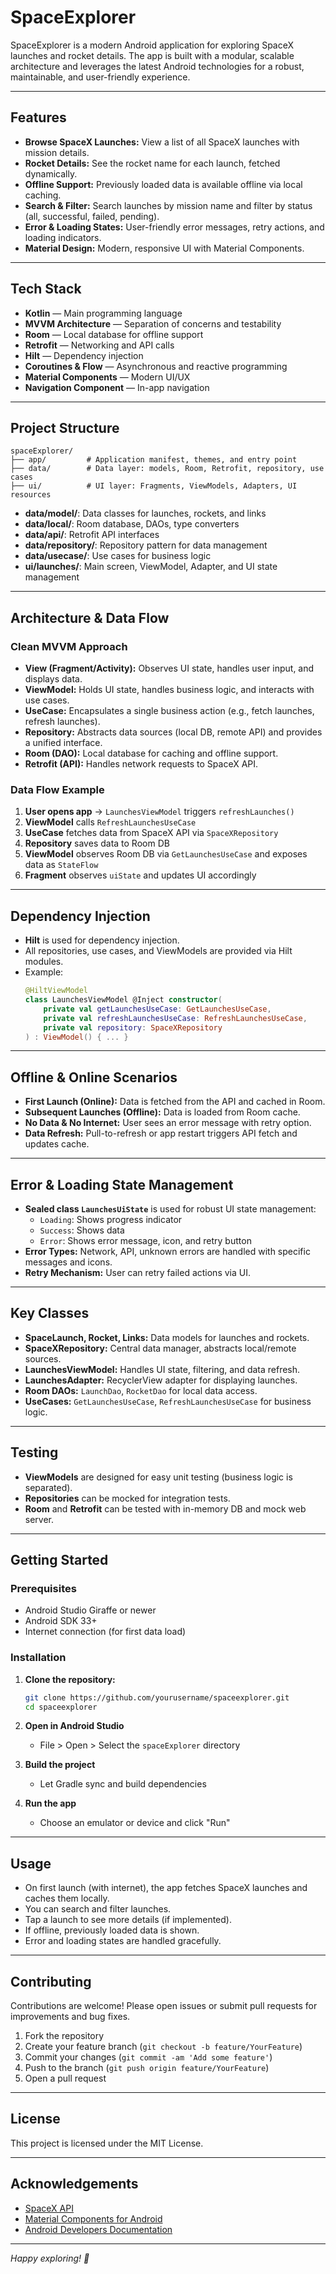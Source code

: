 # SpaceExplorer

SpaceExplorer is a modern Android application for exploring SpaceX launches and rocket details. The app is built with a modular, scalable architecture and leverages the latest Android technologies for a robust, maintainable, and user-friendly experience.

---

## Features

- **Browse SpaceX Launches:** View a list of all SpaceX launches with mission details.
- **Rocket Details:** See the rocket name for each launch, fetched dynamically.
- **Offline Support:** Previously loaded data is available offline via local caching.
- **Search & Filter:** Search launches by mission name and filter by status (all, successful, failed, pending).
- **Error & Loading States:** User-friendly error messages, retry actions, and loading indicators.
- **Material Design:** Modern, responsive UI with Material Components.

---

## Tech Stack

- **Kotlin** — Main programming language
- **MVVM Architecture** — Separation of concerns and testability
- **Room** — Local database for offline support
- **Retrofit** — Networking and API calls
- **Hilt** — Dependency injection
- **Coroutines & Flow** — Asynchronous and reactive programming
- **Material Components** — Modern UI/UX
- **Navigation Component** — In-app navigation

---

## Project Structure

```
spaceExplorer/
├── app/         # Application manifest, themes, and entry point
├── data/        # Data layer: models, Room, Retrofit, repository, use cases
├── ui/          # UI layer: Fragments, ViewModels, Adapters, UI resources
```

- **data/model/**: Data classes for launches, rockets, and links
- **data/local/**: Room database, DAOs, type converters
- **data/api/**: Retrofit API interfaces
- **data/repository/**: Repository pattern for data management
- **data/usecase/**: Use cases for business logic
- **ui/launches/**: Main screen, ViewModel, Adapter, and UI state management

---

## Architecture & Data Flow

### Clean MVVM Approach

- **View (Fragment/Activity):** Observes UI state, handles user input, and displays data.
- **ViewModel:** Holds UI state, handles business logic, and interacts with use cases.
- **UseCase:** Encapsulates a single business action (e.g., fetch launches, refresh launches).
- **Repository:** Abstracts data sources (local DB, remote API) and provides a unified interface.
- **Room (DAO):** Local database for caching and offline support.
- **Retrofit (API):** Handles network requests to SpaceX API.

### Data Flow Example

1. **User opens app** → `LaunchesViewModel` triggers `refreshLaunches()`
2. **ViewModel** calls `RefreshLaunchesUseCase`
3. **UseCase** fetches data from SpaceX API via `SpaceXRepository`
4. **Repository** saves data to Room DB
5. **ViewModel** observes Room DB via `GetLaunchesUseCase` and exposes data as `StateFlow`
6. **Fragment** observes `uiState` and updates UI accordingly

---

## Dependency Injection

- **Hilt** is used for dependency injection.
- All repositories, use cases, and ViewModels are provided via Hilt modules.
- Example:
  ```kotlin
  @HiltViewModel
  class LaunchesViewModel @Inject constructor(
      private val getLaunchesUseCase: GetLaunchesUseCase,
      private val refreshLaunchesUseCase: RefreshLaunchesUseCase,
      private val repository: SpaceXRepository
  ) : ViewModel() { ... }
  ```

---

## Offline & Online Scenarios

- **First Launch (Online):** Data is fetched from the API and cached in Room.
- **Subsequent Launches (Offline):** Data is loaded from Room cache.
- **No Data & No Internet:** User sees an error message with retry option.
- **Data Refresh:** Pull-to-refresh or app restart triggers API fetch and updates cache.

---

## Error & Loading State Management

- **Sealed class `LaunchesUiState`** is used for robust UI state management:
  - `Loading`: Shows progress indicator
  - `Success`: Shows data
  - `Error`: Shows error message, icon, and retry button
- **Error Types:** Network, API, unknown errors are handled with specific messages and icons.
- **Retry Mechanism:** User can retry failed actions via UI.

---

## Key Classes

- **SpaceLaunch, Rocket, Links:** Data models for launches and rockets.
- **SpaceXRepository:** Central data manager, abstracts local/remote sources.
- **LaunchesViewModel:** Handles UI state, filtering, and data refresh.
- **LaunchesAdapter:** RecyclerView adapter for displaying launches.
- **Room DAOs:** `LaunchDao`, `RocketDao` for local data access.
- **UseCases:** `GetLaunchesUseCase`, `RefreshLaunchesUseCase` for business logic.

---

## Testing

- **ViewModels** are designed for easy unit testing (business logic is separated).
- **Repositories** can be mocked for integration tests.
- **Room** and **Retrofit** can be tested with in-memory DB and mock web server.

---

## Getting Started

### Prerequisites

- Android Studio Giraffe or newer
- Android SDK 33+
- Internet connection (for first data load)

### Installation

1. **Clone the repository:**
   ```sh
   git clone https://github.com/yourusername/spaceexplorer.git
   cd spaceexplorer
   ```

2. **Open in Android Studio**  
   - File > Open > Select the `spaceExplorer` directory

3. **Build the project**  
   - Let Gradle sync and build dependencies

4. **Run the app**  
   - Choose an emulator or device and click "Run"

---

## Usage

- On first launch (with internet), the app fetches SpaceX launches and caches them locally.
- You can search and filter launches.
- Tap a launch to see more details (if implemented).
- If offline, previously loaded data is shown.
- Error and loading states are handled gracefully.

---

## Contributing

Contributions are welcome! Please open issues or submit pull requests for improvements and bug fixes.

1. Fork the repository
2. Create your feature branch (`git checkout -b feature/YourFeature`)
3. Commit your changes (`git commit -am 'Add some feature'`)
4. Push to the branch (`git push origin feature/YourFeature`)
5. Open a pull request

---

## License

This project is licensed under the MIT License.

---

## Acknowledgements

- [SpaceX API](https://github.com/r-spacex/SpaceX-API)
- [Material Components for Android](https://material.io/develop/android)
- [Android Developers Documentation](https://developer.android.com/docs)

---

*Happy exploring! 🚀* 